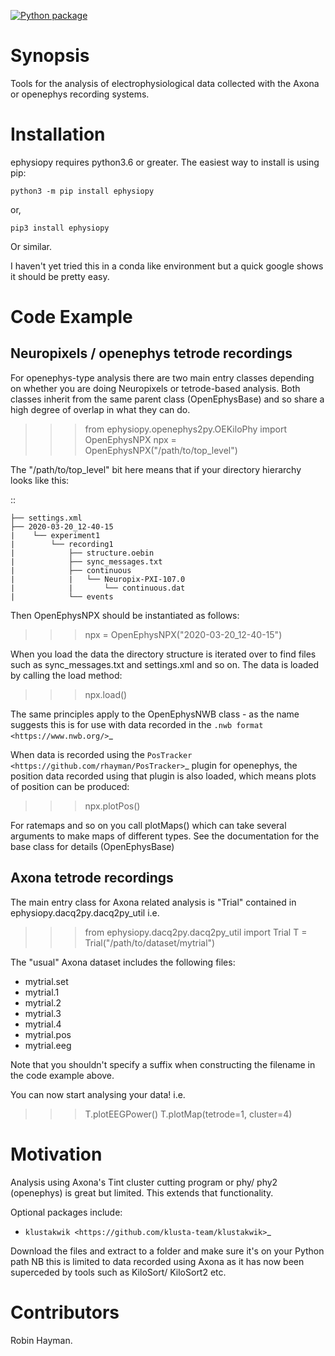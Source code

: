 [![Python package](https://github.com/rhayman/ephysiopy/actions/workflows/python-package.yml/badge.svg)](https://github.com/rhayman/ephysiopy/actions/workflows/python-package.yml)

Synopsis
========

Tools for the analysis of electrophysiological data collected with the Axona or openephys recording systems.

Installation
============

ephysiopy requires python3.6 or greater. The easiest way to install is using pip:

``python3 -m pip install ephysiopy``

or,

``pip3 install ephysiopy``

Or similar.

I haven't yet tried this in a conda like environment but a quick google shows it should be pretty easy.

Code Example
============

Neuropixels / openephys tetrode recordings
------------------------------------------

For openephys-type analysis there are two main entry classes depending on whether you are doing
Neuropixels or tetrode-based analysis. Both classes inherit from the same
parent class (OpenEphysBase) and so share a high degree of overlap in what they can do.

>>> from ephysiopy.openephys2py.OEKiloPhy import OpenEphysNPX
>>> npx = OpenEphysNPX("/path/to/top_level")

The "/path/to/top_level" bit here means that if your directory hierarchy looks like this:

::

    ├── settings.xml
    ├── 2020-03-20_12-40-15
    |    └── experiment1
    |        └── recording1
    |            ├── structure.oebin
    |            ├── sync_messages.txt
    |            ├── continuous
    |            |   └── Neuropix-PXI-107.0
    |            |       └── continuous.dat
    |            └── events


Then OpenEphysNPX should be instantiated as follows:

>>> npx = OpenEphysNPX("2020-03-20_12-40-15")

When you load the data the directory structure is iterated over to find files such as sync_messages.txt and settings.xml and so on. The data is loaded by calling the load method:

>>> npx.load()

The same principles apply to the OpenEphysNWB class - as the name suggests this is for use with data recorded in the `.nwb format <https://www.nwb.org/>`_

When data is recorded using the `PosTracker <https://github.com/rhayman/PosTracker>`_ plugin for openephys, the position data recorded using that plugin is also loaded, which means plots of position can be produced:

>>> npx.plotPos()

For ratemaps and so on you call plotMaps() which can take several arguments to make maps of different types. See the documentation for the base class for details (OpenEphysBase)

Axona tetrode recordings
------------------------

The main entry class for Axona related analysis is "Trial" contained in ephysiopy.dacq2py.dacq2py_util i.e.


>>> from ephysiopy.dacq2py.dacq2py_util import Trial
>>> T = Trial("/path/to/dataset/mytrial")

The "usual" Axona dataset includes the following files:

* mytrial.set
* mytrial.1
* mytrial.2
* mytrial.3
* mytrial.4
* mytrial.pos
* mytrial.eeg

Note that you shouldn't specify a suffix when constructing the filename in the code example above.

You can now start analysing your data! i.e.

>>> T.plotEEGPower()
>>> T.plotMap(tetrode=1, cluster=4)

Motivation
==========

Analysis using Axona's Tint cluster cutting program or phy/ phy2 (openephys) is great but limited. This extends that functionality.

Optional packages include:

* `klustakwik <https://github.com/klusta-team/klustakwik>`_

Download the files and extract to a folder and make sure it's on your Python path
NB this is limited to data recorded using Axona as it has now been superceded by tools such as KiloSort/ KiloSort2 etc.

Contributors
============

Robin Hayman.
